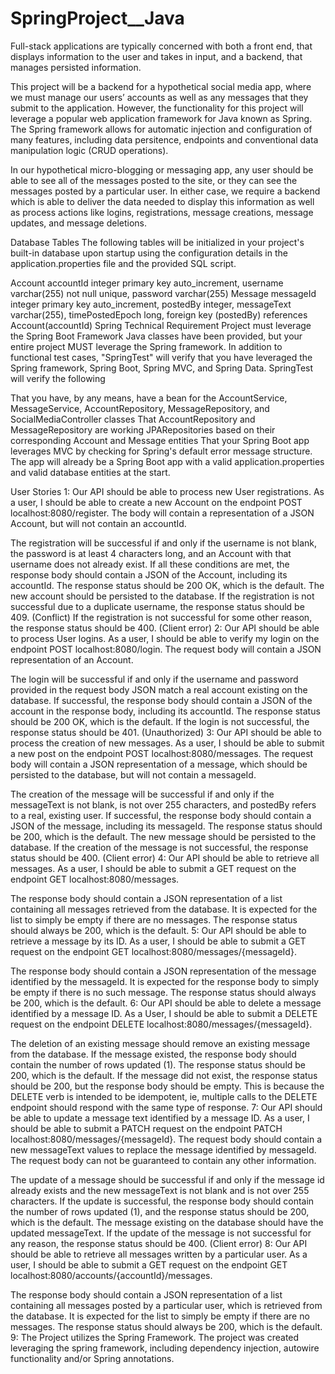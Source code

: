 # SpringProject__Java
Full-stack applications are typically concerned with both a front end, that displays information to the user and takes in input, and a backend, that manages persisted information.

This project will be a backend for a hypothetical social media app, where we must manage our users’ accounts as well as any messages that they submit to the application. However, the functionality for this project will leverage a popular web application framework for Java known as Spring. The Spring framework allows for automatic injection and configuration of many features, including data persitence, endpoints and conventional data manipulation logic (CRUD operations).

In our hypothetical micro-blogging or messaging app, any user should be able to see all of the messages posted to the site, or they can see the messages posted by a particular user. In either case, we require a backend which is able to deliver the data needed to display this information as well as process actions like logins, registrations, message creations, message updates, and message deletions.

Database Tables
The following tables will be initialized in your project's built-in database upon startup using the configuration details in the application.properties file and the provided SQL script.

Account
accountId integer primary key auto_increment,
username varchar(255) not null unique,
password varchar(255)
Message
messageId integer primary key auto_increment,
postedBy integer,
messageText varchar(255),
timePostedEpoch long,
foreign key (postedBy) references Account(accountId)
Spring Technical Requirement
Project must leverage the Spring Boot Framework
Java classes have been provided, but your entire project MUST leverage the Spring framework. In addition to functional test cases, "SpringTest" will verify that you have leveraged the Spring framework, Spring Boot, Spring MVC, and Spring Data. SpringTest will verify the following

That you have, by any means, have a bean for the AccountService, MessageService, AccountRepository, MessageRepository, and SocialMediaController classes
That AccountRepository and MessageRepository are working JPARepositories based on their corresponding Account and Message entities
That your Spring Boot app leverages MVC by checking for Spring's default error message structure.
The app will already be a Spring Boot app with a valid application.properties and valid database entities at the start.

User Stories
1: Our API should be able to process new User registrations.
As a user, I should be able to create a new Account on the endpoint POST localhost:8080/register. The body will contain a representation of a JSON Account, but will not contain an accountId.

The registration will be successful if and only if the username is not blank, the password is at least 4 characters long, and an Account with that username does not already exist. If all these conditions are met, the response body should contain a JSON of the Account, including its accountId. The response status should be 200 OK, which is the default. The new account should be persisted to the database.
If the registration is not successful due to a duplicate username, the response status should be 409. (Conflict)
If the registration is not successful for some other reason, the response status should be 400. (Client error)
2: Our API should be able to process User logins.
As a user, I should be able to verify my login on the endpoint POST localhost:8080/login. The request body will contain a JSON representation of an Account.

The login will be successful if and only if the username and password provided in the request body JSON match a real account existing on the database. If successful, the response body should contain a JSON of the account in the response body, including its accountId. The response status should be 200 OK, which is the default.
If the login is not successful, the response status should be 401. (Unauthorized)
3: Our API should be able to process the creation of new messages.
As a user, I should be able to submit a new post on the endpoint POST localhost:8080/messages. The request body will contain a JSON representation of a message, which should be persisted to the database, but will not contain a messageId.

The creation of the message will be successful if and only if the messageText is not blank, is not over 255 characters, and postedBy refers to a real, existing user. If successful, the response body should contain a JSON of the message, including its messageId. The response status should be 200, which is the default. The new message should be persisted to the database.
If the creation of the message is not successful, the response status should be 400. (Client error)
4: Our API should be able to retrieve all messages.
As a user, I should be able to submit a GET request on the endpoint GET localhost:8080/messages.

The response body should contain a JSON representation of a list containing all messages retrieved from the database. It is expected for the list to simply be empty if there are no messages. The response status should always be 200, which is the default.
5: Our API should be able to retrieve a message by its ID.
As a user, I should be able to submit a GET request on the endpoint GET localhost:8080/messages/{messageId}.

The response body should contain a JSON representation of the message identified by the messageId. It is expected for the response body to simply be empty if there is no such message. The response status should always be 200, which is the default.
6: Our API should be able to delete a message identified by a message ID.
As a User, I should be able to submit a DELETE request on the endpoint DELETE localhost:8080/messages/{messageId}.

The deletion of an existing message should remove an existing message from the database. If the message existed, the response body should contain the number of rows updated (1). The response status should be 200, which is the default.
If the message did not exist, the response status should be 200, but the response body should be empty. This is because the DELETE verb is intended to be idempotent, ie, multiple calls to the DELETE endpoint should respond with the same type of response.
7: Our API should be able to update a message text identified by a message ID.
As a user, I should be able to submit a PATCH request on the endpoint PATCH localhost:8080/messages/{messageId}. The request body should contain a new messageText values to replace the message identified by messageId. The request body can not be guaranteed to contain any other information.

The update of a message should be successful if and only if the message id already exists and the new messageText is not blank and is not over 255 characters. If the update is successful, the response body should contain the number of rows updated (1), and the response status should be 200, which is the default. The message existing on the database should have the updated messageText.
If the update of the message is not successful for any reason, the response status should be 400. (Client error)
8: Our API should be able to retrieve all messages written by a particular user.
As a user, I should be able to submit a GET request on the endpoint GET localhost:8080/accounts/{accountId}/messages.

The response body should contain a JSON representation of a list containing all messages posted by a particular user, which is retrieved from the database. It is expected for the list to simply be empty if there are no messages. The response status should always be 200, which is the default.
9: The Project utilizes the Spring Framework.
The project was created leveraging the spring framework, including dependency injection, autowire functionality and/or Spring annotations.
